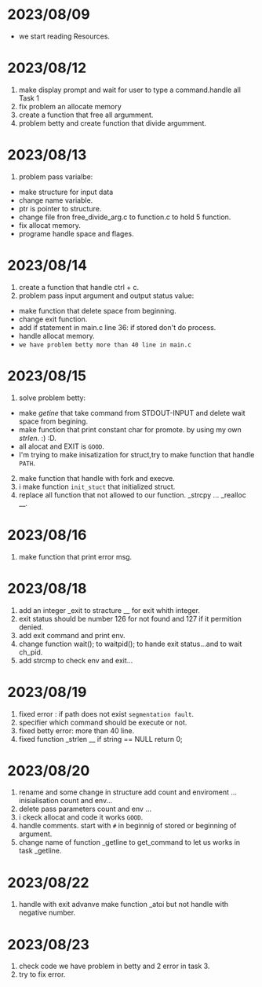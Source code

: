 # 2023/08/09
  - we start reading Resources.

# 2023/08/12
1. make display prompt and wait for user to type a command.handle all Task 1
2. fix problem an allocate memory
3. create a function that free all argumment.
4. problem betty and create function that divide argumment.

# 2023/08/13
1. problem pass varialbe:
  - make structure for input data
  - change name variable.
  - ptr is pointer to structure.
  - change file fron free_divide_arg.c to function.c to hold 5 function.
  - fix allocat memory.
  - programe handle space and flages.

# 2023/08/14
1. create a function that handle ctrl + c.
2. problem pass input argument and output status value:
  - make function that delete space from beginning.
  - change exit function.
  - add if statement in main.c line 36: if stored don't do process.
  - handle allocat memory.
  - `we have problem betty more than 40 line in main.c`

# 2023/08/15
1. solve problem betty:
  - make _getine_ that take command from STDOUT-INPUT and delete wait space from begining.
  - make function that print constant char for promote. by using my own _strlen_. :) :D.
  - all alocat and EXIT is `GOOD`.
  - I'm trying to make inisatization for struct,try to make function that handle `PATH`. 
2. make function that handle with fork and execve.
3. i make function `init_stuct` that initialized struct.
4. replace all function that not allowed to our function. _strcpy ... _realloc __.

# 2023/08/16
1. make function that print error msg.

# 2023/08/18
1. add an integer _exit to stracture __ for exit whith integer.
2. exit status should be number 126 for not found and 127 if it permition denied.
3. add exit command and print env.
4. change function wait(); to waitpid(); to hande exit status...and to wait ch_pid.
5. add strcmp to check env and exit...

# 2023/08/19
1. fixed error : if path does not exist `segmentation fault`.
2. specifier which command should be execute or not.
3. fixed betty error: more than 40 line.
4. fixed function _strlen __ if string == NULL return 0;

# 2023/08/20
1. rename and some change in structure add count and enviroment ... inisialisation count and env...
2. delete pass parameters count and env ...
3. i ckeck allocat and code it works `GOOD`.
4. handle comments. start with `#` in beginnig of stored or beginning of argument.
5. change name of function _getline to get_command to let us works in task _getline.

# 2023/08/22
1. handle with exit advanve make function _atoi but not handle with negative number.

# 2023/08/23
1. check code we have problem in betty and 2 error in task 3. 
2. try to fix error.
